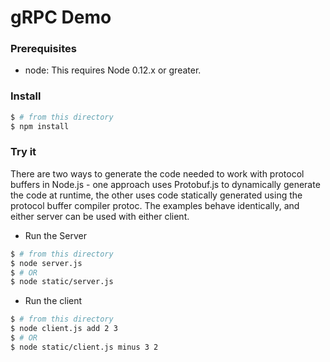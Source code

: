 # gRPC Demo

### Prerequisites

- node: This requires Node 0.12.x or greater.

### Install

```bash
$ # from this directory
$ npm install
```

### Try it

There are two ways to generate the code needed to work with protocol buffers in Node.js - one approach uses Protobuf.js to dynamically generate the code at runtime, the other uses code statically generated using the protocol buffer compiler protoc. The examples behave identically, and either server can be used with either client.

- Run the Server

```bash
$ # from this directory
$ node server.js
$ # OR
$ node static/server.js
```

- Run the client

```bash
$ # from this directory
$ node client.js add 2 3
$ # OR
$ node static/client.js minus 3 2
```
